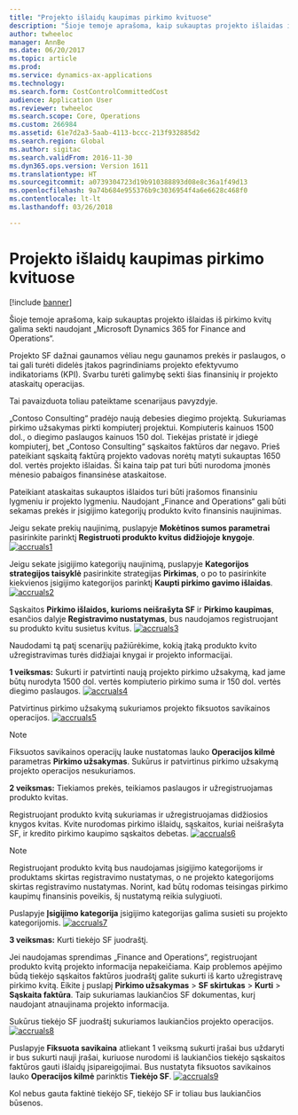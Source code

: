 ```yaml
---
title: "Projekto išlaidų kaupimas pirkimo kvituose"
description: "Šioje temoje aprašoma, kaip sukauptas projekto išlaidas iš pirkimo kvitų galima sekti naudojant „Microsoft Dynamics 365 for Finance and Operations“."
author: twheeloc
manager: AnnBe
ms.date: 06/20/2017
ms.topic: article
ms.prod: 
ms.service: dynamics-ax-applications
ms.technology: 
ms.search.form: CostControlCommittedCost
audience: Application User
ms.reviewer: twheeloc
ms.search.scope: Core, Operations
ms.custom: 266984
ms.assetid: 61e7d2a3-5aab-4113-bccc-213f932885d2
ms.search.region: Global
ms.author: sigitac
ms.search.validFrom: 2016-11-30
ms.dyn365.ops.version: Version 1611
ms.translationtype: HT
ms.sourcegitcommit: a0739304723d19b910388893d08e8c36a1f49d13
ms.openlocfilehash: 9a74b684e955376b9c3036954f4a6e6628c468f0
ms.contentlocale: lt-lt
ms.lasthandoff: 03/26/2018

---
```


# <a name="project-cost-accrual-on-purchase-receipts"></a>Projekto išlaidų kaupimas pirkimo kvituose

[!include [banner](../includes/banner.md)]

Šioje temoje aprašoma, kaip sukauptas projekto išlaidas iš pirkimo kvitų galima sekti naudojant „Microsoft Dynamics 365 for Finance and Operations“. 

Projekto SF dažnai gaunamos vėliau negu gaunamos prekės ir paslaugos, o tai gali turėti didelės įtakos pagrindiniams projekto efektyvumo indikatoriams (KPI). Svarbu turėti galimybę sekti šias finansinių ir projekto ataskaitų operacijas.

Tai pavaizduota toliau pateiktame scenarijaus pavyzdyje. 

„Contoso Consulting“ pradėjo naują debesies diegimo projektą. Sukuriamas pirkimo užsakymas pirkti kompiuterį projektui. Kompiuteris kainuos 1500 dol., o diegimo paslaugos kainuos 150 dol. Tiekėjas pristatė ir įdiegė kompiuterį, bet „Contoso Consulting“ sąskaitos faktūros dar negavo. Prieš pateikiant sąskaitą faktūrą projekto vadovas norėtų matyti sukauptas 1650 dol. vertės projekto išlaidas. Ši kaina taip pat turi būti nurodoma įmonės mėnesio pabaigos finansinėse ataskaitose. 

Pateikiant ataskaitas sukauptos išlaidos turi būti įrašomos finansiniu lygmeniu ir projekto lygmeniu. Naudojant „Finance and Operations“ gali būti sekamas prekės ir įsigijimo kategorijų produkto kvito finansinis naujinimas. 

Jeigu sekate prekių naujinimą, puslapyje **Mokėtinos sumos parametrai** pasirinkite parinktį **Registruoti produkto kvitus didžiojoje knygoje**.
[![accruals1](./media/accruals1-1024x409.png)](./media/accruals1.png) 

Jeigu sekate įsigijimo kategorijų naujinimą, puslapyje **Kategorijos strategijos taisyklė** pasirinkite strategijas **Pirkimas**, o po to pasirinkite kiekvienos įsigijimo kategorijos parinktį **Kaupti pirkimo gavimo išlaidas**.
[![accruals2](./media/accruals2-1024x569.png)](./media/accruals2.png) 

Sąskaitos **Pirkimo išlaidos, kurioms neišrašyta SF** ir **Pirkimo kaupimas**, esančios dalyje **Registravimo nustatymas**, bus naudojamos registruojant su produkto kvitu susietus kvitus.
[![accruals3](./media/accruals3-1024x429.png)](./media/accruals3.png) 

Naudodami tą patį scenarijų pažiūrėkime, kokią įtaką produkto kvito užregistravimas turės didžiajai knygai ir projekto informacijai. 

**1 veiksmas:** Sukurti ir patvirtinti naują projekto pirkimo užsakymą, kad jame būtų nurodyta 1500 dol. vertės kompiuterio pirkimo suma ir 150 dol. vertės diegimo paslaugos.
[![accruals4](./media/accruals4-1024x497.png)](./media/accruals4.png) 

Patvirtinus pirkimo užsakymą sukuriamos projekto fiksuotos savikainos operacijos. 
[![accruals5](./media/accruals5-1024x219.png)](./media/accruals5.png) 

> [!NOTE]
> Fiksuotos savikainos operacijų lauke nustatomas lauko **Operacijos kilmė** parametras **Pirkimo užsakymas**. Sukūrus ir patvirtinus pirkimo užsakymą projekto operacijos nesukuriamos. 

**2 veiksmas:** Tiekiamos prekės, teikiamos paslaugos ir užregistruojamas produkto kvitas. 

Registruojant produkto kvitą sukuriamas ir užregistruojamas didžiosios knygos kvitas. Kvite nurodomas pirkimo išlaidų, sąskaitos, kuriai neišrašyta SF, ir kredito pirkimo kaupimo sąskaitos debetas. 
[![accruals6](./media/accruals6-1024x214.png)](./media/accruals6.png)

> [!NOTE]
> Registruojant produkto kvitą bus naudojamas įsigijimo kategorijoms ir produktams skirtas registravimo nustatymas, o ne projekto kategorijoms skirtas registravimo nustatymas. Norint, kad būtų rodomas teisingas pirkimo kaupimų finansinis poveikis, šį nustatymą reikia sulygiuoti. 

Puslapyje **Įsigijimo kategorija** įsigijimo kategorijas galima susieti su projekto kategorijomis.
[![accruals7](./media/accruals7-1024x390.png)](./media/accruals7.png)

**3 veiksmas:** Kurti tiekėjo SF juodraštį. 

Jei naudojamas sprendimas „Finance and Operations“, registruojant produkto kvitą projekto informacija nepakeičiama. Kaip problemos apėjimo būdą tiekėjo sąskaitos faktūros juodraštį galite sukurti iš karto užregistravę pirkimo kvitą. Eikite į puslapį **Pirkimo užsakymas** &gt; **SF skirtukas** &gt; **Kurti** &gt; **Sąskaita faktūra**. Taip sukuriamas laukiančios SF dokumentas, kurį naudojant atnaujinama projekto informacija. 

Sukūrus tiekėjo SF juodraštį sukuriamos laukiančios projekto operacijos. 
[![accruals8](./media/accruals8-1024x225.png)](./media/accruals8.png) 

Puslapyje **Fiksuota savikaina** atliekant 1 veiksmą sukurti įrašai bus uždaryti ir bus sukurti nauji įrašai, kuriuose nurodomi iš laukiančios tiekėjo sąskaitos faktūros gauti išlaidų įsipareigojimai. Bus nustatyta fiksuotos savikainos lauko **Operacijos kilmė** parinktis **Tiekėjo SF**.
[![accruals9](./media/accruals9-1024x200.png)](./media/accruals9.png)

Kol nebus gauta faktinė tiekėjo SF, tiekėjo SF ir toliau bus laukiančios būsenos.




